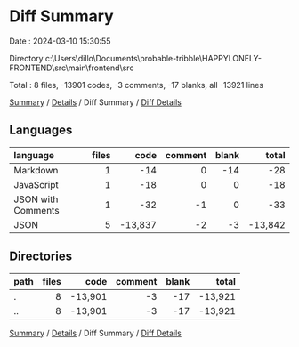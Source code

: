# Diff Summary

Date : 2024-03-10 15:30:55

Directory c:\\Users\\dillo\\Documents\\probable-tribble\\HAPPYLONELY-FRONTEND\\src\\main\\frontend\\src

Total : 8 files,  -13901 codes, -3 comments, -17 blanks, all -13921 lines

[Summary](results.md) / [Details](details.md) / Diff Summary / [Diff Details](diff-details.md)

## Languages
| language | files | code | comment | blank | total |
| :--- | ---: | ---: | ---: | ---: | ---: |
| Markdown | 1 | -14 | 0 | -14 | -28 |
| JavaScript | 1 | -18 | 0 | 0 | -18 |
| JSON with Comments | 1 | -32 | -1 | 0 | -33 |
| JSON | 5 | -13,837 | -2 | -3 | -13,842 |

## Directories
| path | files | code | comment | blank | total |
| :--- | ---: | ---: | ---: | ---: | ---: |
| . | 8 | -13,901 | -3 | -17 | -13,921 |
| .. | 8 | -13,901 | -3 | -17 | -13,921 |

[Summary](results.md) / [Details](details.md) / Diff Summary / [Diff Details](diff-details.md)
